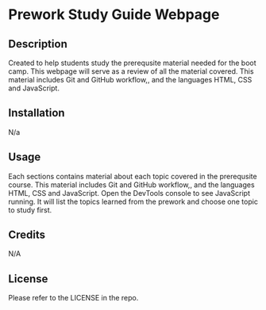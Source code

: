 # Prework Study Guide Webpage

## Description

Created to help students study the prerequsite material needed for the boot camp. This webpage will serve as a review of all the material covered. This material includes Git and GitHub workflow,, and the languages HTML, CSS and JavaScript.

## Installation

N/a

## Usage

Each sections contains material about each topic covered in the prerequsite course. This material includes Git and GitHub workflow,, and the languages HTML, CSS and JavaScript. Open the DevTools console to see JavaScript running. It will list the topics learned from the prework and choose one topic to study first.

## Credits

N/A

## License

Please refer to the LICENSE in the repo.
